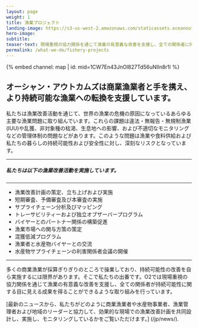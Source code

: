 ```yaml
---
layout: page 
weight: 1
title: 漁業プロジェクト
landing-image: https://s3-us-west-2.amazonaws.com/staticassets.oceanoutcomes.org/rollover+images/our-work-hover.jpg
hero-image:
subtitle:
teaser-text: 現場重視の協力関係を通じて漁業の有意義な改善を支援し、全ての関係者に持続可能性に関する目に見える成果を。
permalink: /what-we-do/fishery-projects
---
```

<div class="map-section">
  <div class="grid-container">
    {% embed channel: map | id: mid=1CW7En43JnOl827Td56uNIln8r1I %}
  </div>
</div>

<h2>オーシャン・アウトカムズは商業漁業者と手を携え、より持続可能な漁業への転換を支援しています。</h2>

私たちは漁業改善活動を通じて、世界の漁業の危機の原因になっているあらゆる主要な漁業問題に取り組んでいます。これらの課題は違法・無報告・無規制漁業 (IUU)や乱獲、非対象種の枯渇、生息地への影響、および不適切なモニタリングなどの管理体制の問題などがあります。このような問題は漁業や食料供給および私たちの暮らしの持続可能性および安全性に対し、深刻なリスクとなっています。

----

<h5>私たちは以下の漁業改善活動を実施しています。</h5>

----

  * 漁業改善計画の策定、立ち上げおよび実施
  * 短期審査、予備審査及び本審査の実施
  * サプライチェーン分析及びマッピング
  * トレーサビリティーおよび独立オブザーバープログラム
  * バイヤーとのパートナー関係の構築促進
  * 漁業市場への関与方策の策定
  * 混獲低減プログラム
  * 漁業者と水産物バイヤーとの交流
  * 水産物サプライチェーンの利害関係者会議の開催

----

多くの商業漁業が採算ぎりぎりのところで操業しており、持続可能性の改善を自ら実施するには限界があります。そこで私たちの出番です。O2では現場重視の協力関係を通じて漁業の有意義な改善を支援し、全ての関係者が持続可能性に関する目に見える成果を得ることができるような取り組みを行っています。

[最新のニュースから、私たちがどのように商業漁業者や水産物事業者、漁業管理者および地域のリーダーと協力して、効果的な現場での漁業改善計画を共同設計し、実施し、モニタリングしているかをご覧いただけます。] (/jp/news/).
